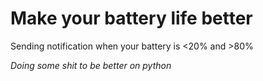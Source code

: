 # Make your battery life better

Sending notification when your battery is <20% and >80%

_Doing some shit to be better on python_